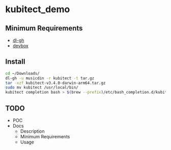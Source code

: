 # kubitect_demo



## Minimum Requirements

* [dl-gh](https://github.com/pythoninthegrass/dl_gh)
* [devbox](https://www.jetify.com/devbox/docs/quickstart/)

## Install

```bash
cd ~/Downloads/
dl-gh -u musicdin -r kubitect -t tar.gz
tar -xzf kubitect-v3.4.0-darwin-arm64.tar.gz
sudo mv kubitect /usr/local/bin/
kubitect completion bash > $(brew --prefix)/etc/bash_completion.d/kubitect
```

<!-- ## Quickstart

```bash
``` -->

## TODO

* POC
* Docs
  * Description
  * Minimum Requirements
  * Usage
